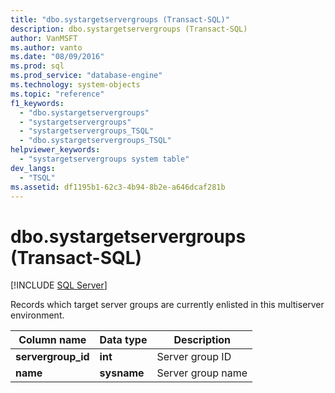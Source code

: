 ```yaml
---
title: "dbo.systargetservergroups (Transact-SQL)"
description: dbo.systargetservergroups (Transact-SQL)
author: VanMSFT
ms.author: vanto
ms.date: "08/09/2016"
ms.prod: sql
ms.prod_service: "database-engine"
ms.technology: system-objects
ms.topic: "reference"
f1_keywords:
  - "dbo.systargetservergroups"
  - "systargetservergroups"
  - "systargetservergroups_TSQL"
  - "dbo.systargetservergroups_TSQL"
helpviewer_keywords:
  - "systargetservergroups system table"
dev_langs:
  - "TSQL"
ms.assetid: df1195b1-62c3-4b94-8b2e-a646dcaf281b
---
```

# dbo.systargetservergroups (Transact-SQL)
[!INCLUDE [SQL Server](../../includes/applies-to-version/sqlserver.md)]

  Records which target server groups are currently enlisted in this multiserver environment.  
  
  
|Column name|Data type|Description|  
|-----------------|---------------|-----------------|  
|**servergroup_id**|**int**|Server group ID|  
|**name**|**sysname**|Server group name|  
  
  
